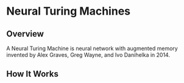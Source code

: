 # Neural Turing Machines

## Overview

A Neural Turing Machine is neural network with augmented memory invented by
Alex Graves, Greg Wayne, and Ivo Danihelka in 2014.

## How It Works
